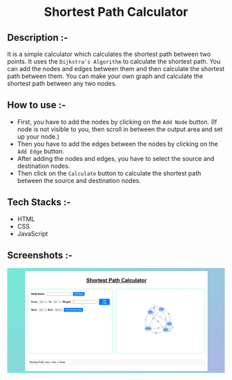 # <p align="center">Shortest Path Calculator</p>

## Description :-

It is a simple calculator which calculates the shortest path between two points. It uses the `Dijkstra's Algorithm` to calculate the shortest path. You can add the nodes and edges between them and then calculate the shortest path between them. You can make your own graph and calculate the shortest path between any two nodes.

## How to use :-

- First, you have to add the nodes by clicking on the `Add Node` button. (If node is not visible to you, then scroll in between the output area and set up your node.)
- Then you have to add the edges between the nodes by clicking on the `Add Edge` button.
- After adding the nodes and edges, you have to select the source and destination nodes.
- Then click on the `Calculate` button to calculate the shortest path between the source and destination nodes.

## Tech Stacks :-

- HTML
- CSS
- JavaScript

## Screenshots :-

![Sample](assets/image.png)